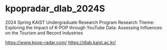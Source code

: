 # kpopradar_dlab_2024S

2024 Spring KAIST Undergraduate Research Program
Research Theme: Exploring the Impact of K-POP through YouTube Data: Assessing Influences on the Tourism and Record Industries

https://www.kpop-radar.com/
https://dlab.kaist.ac.kr/
